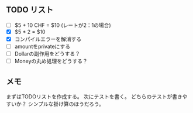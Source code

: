 ## TODO リスト
* [ ] $5 + 10 CHF = $10 (レートが2：1の場合)
* [x] $5 * 2 = $10
* [x] コンパイルエラーを解消する
* [ ] amountをprivateにする
* [ ] Dollarの副作用をどうする？
* [ ] Moneyの丸め処理をどうする？

## メモ
まずはTODOリストを作成する。
次にテストを書く。
どちらのテストが書きやすいか？
シンプルな掛け算のほうだろう。

